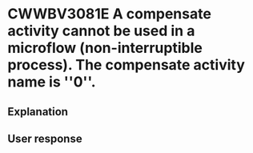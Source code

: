 # CWWBV3081E A compensate activity cannot be used in a microflow (non-interruptible process). The compensate activity name is ''0''.

## Explanation

## User response